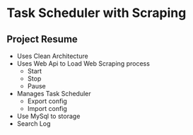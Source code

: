 # Task Scheduler with Scraping

## Project Resume

- Uses Clean Architecture
- Uses Web Api to Load Web Scraping process
    - Start
    - Stop
    - Pause
- Manages Task Scheduler
    - Export config
    - Import config
- Use MySql to storage
- Search Log

